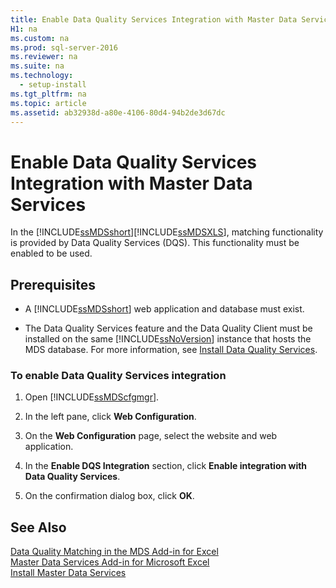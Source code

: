 ```yaml
---
title: Enable Data Quality Services Integration with Master Data Services
H1: na
ms.custom: na
ms.prod: sql-server-2016
ms.reviewer: na
ms.suite: na
ms.technology: 
  - setup-install
ms.tgt_pltfrm: na
ms.topic: article
ms.assetid: ab32938d-a80e-4106-80d4-94b2de3d67dc
---
```

# Enable Data Quality Services Integration with Master Data Services
  In the [!INCLUDE[ssMDSshort](../../Token/Other/ssMDSshort_md.md)][!INCLUDE[ssMDSXLS](../../Token/Other/ssMDSXLS_md.md)], matching functionality is provided by Data Quality Services \(DQS\). This functionality must be enabled to be used.  
  
## Prerequisites  
  
-   A [!INCLUDE[ssMDSshort](../../Token/Other/ssMDSshort_md.md)] web application and database must exist.  
  
-   The Data Quality Services feature and the Data Quality Client must be installed on the same [!INCLUDE[ssNoVersion](../../Token/Other/ssNoVersion_md.md)] instance that hosts the MDS database. For more information, see [Install Data Quality Services](../../Topics/TopicNameNotContainA/Install-Data-Quality-Services.md).  
  
### To enable Data Quality Services integration  
  
1.  Open [!INCLUDE[ssMDScfgmgr](../../Token/Other/ssMDScfgmgr_md.md)].  
  
2.  In the left pane, click **Web Configuration**.  
  
3.  On the **Web Configuration** page, select the website and web application.  
  
4.  In the **Enable DQS Integration** section, click **Enable integration with Data Quality Services**.  
  
5.  On the confirmation dialog box, click **OK**.  
  
## See Also  
 [Data Quality Matching in the MDS Add-in for Excel](../../Topics/TopicNameNotContainA/Data-Quality-Matching-in-the-MDS-Add-in-for-Excel.md)   
 [Master Data Services Add-in for Microsoft Excel](../../Topics/TopicNameNotContainA/Master-Data-Services-Add-in-for-Microsoft-Excel.md)   
 [Install Master Data Services](../../Topics/TopicNameNotContainA/Install-Master-Data-Services.md)  
  
  